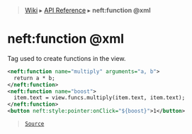 > [Wiki](Home) ▸ [API Reference](API-Reference) ▸ **neft:function @xml**

neft:function @xml
==================

Tag used to create functions in the view.
```xml
<neft:function name="multiply" arguments="a, b">
  return a * b;
</neft:function>
<neft:function name="boost">
  item.text = view.funcs.multiply(item.text, item.text);
</neft:function>
<button neft:style:pointer:onClick="${boost}">1</button>
```

> [`Source`](/Neft-io/neft/tree/master/src/document/file/parse/funcs.litcoffee#neftfunction-xml)

